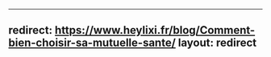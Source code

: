  ---
 redirect:   https://www.heylixi.fr/blog/Comment-bien-choisir-sa-mutuelle-sante/
 layout:     redirect
 ---
